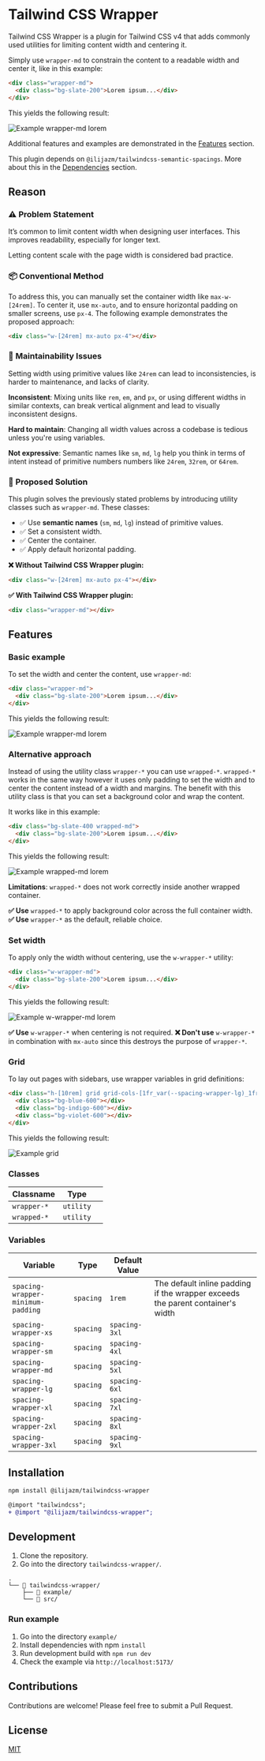 # Tailwind CSS Wrapper

Tailwind CSS Wrapper is a plugin for Tailwind CSS v4 that adds commonly used utilities for limiting content width and centering it.

Simply use `wrapper-md` to constrain the content to a readable width and center it, like in this example:

```html
<div class="wrapper-md">
  <div class="bg-slate-200">Lorem ipsum...</div>
</div>
```

This yields the following result:

![Example wrapper-md lorem](docs/example_wrapper-md_lorem.png)

Additional features and examples are demonstrated in the [Features](#features) section.

This plugin depends on `@ilijazm/tailwindcss-semantic-spacings`.
More about this in the [Dependencies](#dependencies) section.

## Reason

### ⚠️ Problem Statement

It’s common to limit content width when designing user interfaces.
This improves readability, especially for longer text.

Letting content scale with the page width is considered bad practice.

### 📦 Conventional Method

To address this, you can manually set the container width like `max-w-[24rem]`.
To center it, use `mx-auto`, and to ensure horizontal padding on smaller screens, use `px-4`.
The following example demonstrates the proposed approach:

```html
<div class="w-[24rem] mx-auto px-4"></div>
```

### 🔧 Maintainability Issues

Setting width using primitive values like `24rem` can lead to inconsistencies, is harder to maintenance, and lacks of clarity.

**Inconsistent**:
Mixing units like `rem`, `em`, and `px`, or using different widths in similar contexts, can break vertical alignment and lead to visually inconsistent designs.

**Hard to maintain**:
Changing all width values across a codebase is tedious unless you're using variables.

**Not expressive**:
Semantic names like `sm`, `md`, `lg` help you think in terms of intent instead of primitive numbers numbers like `24rem`, `32rem`, or `64rem`.

### 🚀 Proposed Solution

This plugin solves the previously stated problems by introducing utility classes such as `wrapper-md`.
These classes:

- ✅ Use **semantic names** (`sm`, `md`, `lg`) instead of primitive values.
- ✅ Set a consistent width.
- ✅ Center the container.
- ✅ Apply default horizontal padding.

**❌ Without Tailwind CSS Wrapper plugin:**

```html
<div class="w-[24rem] mx-auto px-4"></div>
```

**✅ With Tailwind CSS Wrapper plugin:**

```html
<div class="wrapper-md"></div>
```

## Features

### Basic example

To set the width and center the content, use `wrapper-md`:

```html
<div class="wrapper-md">
  <div class="bg-slate-200">Lorem ipsum...</div>
</div>
```

This yields the following result:

![Example wrapper-md lorem](docs/example_wrapper-md_lorem.png)

### Alternative approach

Instead of using the utility class `wrapper-*` you can use `wrapped-*`.
`wrapped-*` works in the same way however it uses only padding to set the width and to center the content instead of a width and margins.
The benefit with this utility class is that you can set a background color and wrap the content.

It works like in this example:

```html
<div class="bg-slate-400 wrapped-md">
  <div class="bg-slate-200">Lorem ipsum...</div>
</div>
```

This yields the following result:

![Example wrapped-md lorem](docs/example_wrapped-md_lorem.png)

**Limitations**:
`wrapped-*` does not work correctly inside another wrapped container.

**✅ Use** `wrapped-*` to apply background color across the full container width.
**✅ Use** `wrapper-*` as the default, reliable choice.

### Set width

To apply only the width without centering, use the `w-wrapper-*` utility:

```html
<div class="w-wrapper-md">
  <div class="bg-slate-200">Lorem ipsum...</div>
</div>
```

This yields the following result:

![Example w-wrapper-md lorem](docs/example_w-wrapper-md_lorem.png)

**✅ Use** `w-wrapper-*` when centering is not required.
**❌ Don't use** `w-wrapper-*` in combination with `mx-auto` since this destroys the purpose of `wrapper-*`.

### Grid

To lay out pages with sidebars, use wrapper variables in grid definitions:

```html
<div class="h-[10rem] grid grid-cols-[1fr_var(--spacing-wrapper-lg)_1fr]">
  <div class="bg-blue-600"></div>
  <div class="bg-indigo-600"></div>
  <div class="bg-violet-600"></div>
</div>
```

This yields the following result:

![Example grid](docs/example_grid.png)

### Classes

| Classname   | Type      |     |
| ----------- | --------- | --- |
| `wrapper-*` | `utility` |     |
| `wrapped-*` | `utility` |     |

### Variables

| Variable                          | Type      | Default Value |                                                                                |
| --------------------------------- | --------- | ------------- | ------------------------------------------------------------------------------ |
| `spacing-wrapper-minimum-padding` | `spacing` | `1rem`        | The default inline padding if the wrapper exceeds the parent container's width |
| `spacing-wrapper-xs`              | `spacing` | `spacing-3xl` |                                                                                |
| `spacing-wrapper-sm`              | `spacing` | `spacing-4xl` |                                                                                |
| `spacing-wrapper-md`              | `spacing` | `spacing-5xl` |                                                                                |
| `spacing-wrapper-lg`              | `spacing` | `spacing-6xl` |                                                                                |
| `spacing-wrapper-xl`              | `spacing` | `spacing-7xl` |                                                                                |
| `spacing-wrapper-2xl`             | `spacing` | `spacing-8xl` |                                                                                |
| `spacing-wrapper-3xl`             | `spacing` | `spacing-9xl` |                                                                                |

## Installation

```bash
npm install @ilijazm/tailwindcss-wrapper
```

```diff
@import "tailwindcss";
+ @import "@ilijazm/tailwindcss-wrapper";
```

## Development

1. Clone the repository.
1. Go into the directory `tailwindcss-wrapper/`.

```
.
└── 📁 tailwindcss-wrapper/
    ├── 📁 example/
    └── 📁 src/
```

### Run example

1. Go into the directory `example/`
1. Install dependencies with npm `install`
1. Run development build with `npm run dev`
1. Check the example via `http://localhost:5173/`

## Contributions

Contributions are welcome! Please feel free to submit a Pull Request.

## License

[MIT](../LICENSE)
